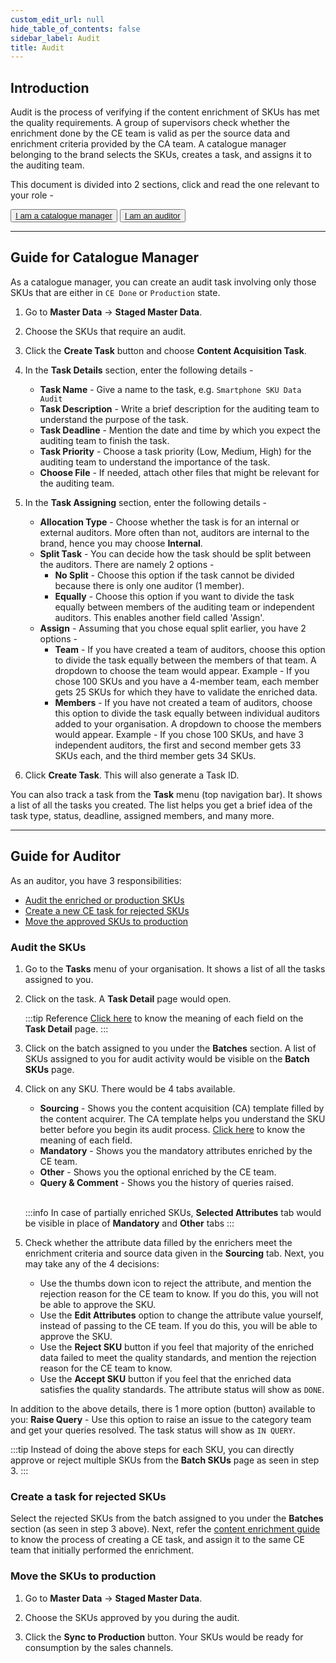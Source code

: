 ```yaml
---
custom_edit_url: null
hide_table_of_contents: false
sidebar_label: Audit
title: Audit
---
```


## Introduction

Audit is the process of verifying if the content enrichment of SKUs has met the quality requirements. A group of supervisors check whether the enrichment done by the CE team is valid as per the source data and enrichment criteria provided by the CA team. A catalogue manager belonging to the brand selects the SKUs, creates a task, and assigns it to the auditing team.

This document is divided into 2 sections, click and read the one relevant to your role - 
<div class="button-container">
  <button class="member1"><a href="#guide-for-catalogue-manager">I am a catalogue manager</a></button>
  <button class="member2"><a href="#guide-for-auditor">I am an auditor</a></button>
</div>

---

## Guide for Catalogue Manager

As a catalogue manager, you can create an audit task involving only those SKUs that are either in `CE Done` or `Production` state.

1. Go to **Master Data** → **Staged Master Data**.

2. Choose the SKUs that require an audit.

3. Click the **Create Task** button and choose **Content Acquisition Task**.

4. In the **Task Details** section, enter the following details - 
    * **Task Name** - Give a name to the task, e.g. `Smartphone SKU Data Audit`
    * **Task Description** - Write a brief description for the auditing team to understand the purpose of the task.
    * **Task Deadline** - Mention the date and time by which you expect the auditing team to finish the task.
    * **Task Priority** - Choose a task priority (Low, Medium, High) for the auditing team to understand the importance of the task.
    * **Choose File** - If needed, attach other files that might be relevant for the auditing team.

5. In the **Task Assigning** section, enter the following details - 
    * **Allocation Type** - Choose whether the task is for an internal or external auditors. More often than not, auditors are internal to the brand, hence you may choose **Internal**.
    * **Split Task** - You can decide how the task should be split between the auditors. There are namely 2 options - 
        * **No Split** - Choose this option if the task cannot be divided because there is only one auditor (1 member).
        * **Equally** -  Choose this option if you want to divide the task equally between members of the auditing team or independent auditors. This enables another field called 'Assign'.
    * **Assign** - Assuming that you chose equal split earlier, you have 2 options - 
        * **Team** - If you have created a team of auditors, choose this option to divide the task equally between the members of that team. A dropdown to choose the team would appear. Example -  If you chose 100 SKUs and you have a 4-member team, each member gets 25 SKUs for which they have to validate the enriched data.
        * **Members** - If you have not created a team of auditors, choose this option to divide the task equally between individual auditors added to your organisation. A dropdown to choose the members would appear. Example -  If you chose 100 SKUs, and have 3 independent auditors, the first and second member gets 33 SKUs each, and the third member gets 34 SKUs.

6. Click **Create Task**. This will also generate a Task ID.

You can also track a task from the **Task** menu (top navigation bar). It shows a list of all the tasks you created. The list helps you get a brief idea of the task type, status, deadline, assigned members, and many more.

---

## Guide for Auditor

As an auditor, you have 3 responsibilities:
* [Audit the enriched or production SKUs](#audit-the-skus)
* [Create a new CE task for rejected SKUs](#create-a-task-for-rejected-skus)
* [Move the approved SKUs to production](#move-the-skus-to-production)

### Audit the SKUs

1. Go to the **Tasks** menu of your organisation. It shows a list of all the tasks assigned to you.

2. Click on the task. A **Task Detail** page would open.

    :::tip Reference
    [Click here](/docs/task-manager/extra/audit-task-details) to know the meaning of each field on the **Task Detail** page.
    :::

3. Click on the batch assigned to you under the **Batches** section. A list of SKUs assigned to you for audit activity would be visible on the **Batch SKUs** page.

4. Click on any SKU. There would be 4 tabs available.
    * **Sourcing** - Shows you the content acquisition (CA) template filled by the content acquirer. The CA template helps you understand the SKU better before you begin its audit process. [Click here](/docs/task-manager/ca-template) to know the meaning of each field.
    * **Mandatory** - Shows you the mandatory attributes enriched by the CE team. 
    * **Other** - Shows you the optional enriched by the CE team. 
    * **Query & Comment** -  Shows you the history of queries raised.

    <br />
    
    :::info
    In case of partially enriched SKUs, **Selected Attributes** tab would be visible in place of **Mandatory** and **Other** tabs
    :::

5. Check whether the attribute data filled by the enrichers meet the enrichment criteria and source data given in the **Sourcing** tab. Next, you may take any of the 4 decisions:
    * Use the thumbs down icon to reject the attribute, and mention the rejection reason for the CE team to know. If you do this, you will not be able to approve the SKU.
    * Use the **Edit Attributes** option to change the attribute value yourself, instead of passing to the CE team. If you do this, you will be able to approve the SKU.
    * Use the **Reject SKU** button if you feel that majority of the enriched data failed to meet the quality standards, and mention the rejection reason for the CE team to know.
    * Use the **Accept SKU** button if you feel that the enriched data satisfies the quality standards. The attribute status will show as `DONE`.


In addition to the above details, there is 1 more option (button) available to you:
**Raise Query** - Use this option to raise an issue to the category team and get your queries resolved. The task status will show as `IN QUERY`.

:::tip
Instead of doing the above steps for each SKU, you can directly approve or reject multiple SKUs from the **Batch SKUs** page as seen in step 3.
:::

### Create a task for rejected SKUs

Select the rejected SKUs from the batch assigned to you under the **Batches** section (as seen in step 3 above). Next, refer the [content enrichment guide](/docs/task-manager/content-enrichment#guide-for-catalogue-manager) to know the process of creating a CE task, and assign it to the same CE team that initially performed the enrichment.


### Move the SKUs to production

1. Go to **Master Data** → **Staged Master Data**.

2. Choose the SKUs approved by you during the audit.

3. Click the **Sync to Production** button. Your SKUs would be ready for consumption by the sales channels.




 














